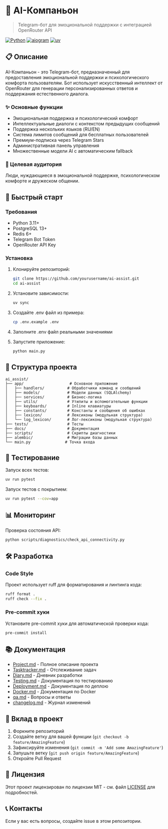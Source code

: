 # 🤖 AI-Компаньон

> Telegram-бот для эмоциональной поддержки с интеграцией OpenRouter API

[![Python](https://img.shields.io/badge/python-3.11+-blue.svg)](https://python.org)
[![aiogram](https://img.shields.io/badge/aiogram-3.22+-green.svg)](https://aiogram.dev)
[![uv](https://img.shields.io/badge/uv-latest-orange.svg)](https://docs.astral.sh/uv/)

## 📋 Описание

AI-Компаньон - это Telegram-бот, предназначенный для предоставления эмоциональной поддержки и психологического комфорта пользователям. Бот использует искусственный интеллект от OpenRouter для генерации персонализированных ответов и поддержания естественного диалога.

### ✨ Основные функции

- Эмоциональная поддержка и психологический комфорт
- Интеллектуальные диалоги с контекстом предыдущих сообщений
- Поддержка нескольких языков (RU/EN)
- Система лимитов сообщений для бесплатных пользователей
- Премиум-подписка через Telegram Stars
- Административная панель управления
- Множественные модели AI с автоматическим fallback

### 🎯 Целевая аудитория

Люди, нуждающиеся в эмоциональной поддержке, психологическом комфорте и дружеском общении.

## 🚀 Быстрый старт

### Требования

- Python 3.11+
- PostgreSQL 13+
- Redis 6+
- Telegram Bot Token
- OpenRouter API Key

### Установка

1. Клонируйте репозиторий:
   ```bash
   git clone https://github.com/yourusername/ai-assist.git
   cd ai-assist
   ```

2. Установите зависимости:
   ```bash
   uv sync
   ```

3. Создайте .env файл из примера:
   ```bash
   cp .env.example .env
   ```

4. Заполните .env файл реальными значениями

5. Запустите приложение:
   ```bash
   python main.py
   ```

## 📁 Структура проекта

```
ai_assist/
├── app/                    # Основное приложение
│   ├── handlers/          # Обработчики команд и сообщений
│   ├── models/            # Модели данных (SQLAlchemy)
│   ├── services/          # Бизнес-логика
│   ├── utils/             # Утилиты и вспомогательные функции
│   ├── keyboards/         # Inline клавиатуры
│   ├── constants/         # Константы и сообщения об ошибках
│   ├── lexicon/           # Лексиконы (модульная структура)
│   └── log_lexicon/       # Лог-лексиконы (модульная структура)
├── tests/                 # Тесты
├── docs/                  # Документация
├── scripts/               # Скрипты диагностики
├── alembic/               # Миграции базы данных
└── main.py               # Точка входа
```

## 🧪 Тестирование

Запуск всех тестов:
```bash
uv run pytest
```

Запуск тестов с покрытием:
```bash
uv run pytest --cov=app
```

## 📊 Мониторинг

Проверка состояния API:
```bash
python scripts/diagnostics/check_api_connectivity.py
```

## 🛠️ Разработка

### Code Style

Проект использует ruff для форматирования и линтинга кода:
```bash
ruff format .
ruff check --fix .
```

### Pre-commit хуки

Установите pre-commit хуки для автоматической проверки кода:
```bash
pre-commit install
```

## 📚 Документация

- [Project.md](docs/Project.md) - Полное описание проекта
- [Tasktracker.md](docs/Tasktracker.md) - Отслеживание задач
- [Diary.md](docs/Diary.md) - Дневник разработки
- [Testing.md](docs/Testing.md) - Документация по тестированию
- [Deployment.md](docs/Deployment.md) - Документация по деплою
- [Docker.md](docs/Docker.md) - Документация по Docker
- [qa.md](docs/qa.md) - Вопросы и ответы
- [changelog.md](docs/changelog.md) - Журнал изменений

## 🤝 Вклад в проект

1. Форкните репозиторий
2. Создайте ветку для вашей функции (`git checkout -b feature/AmazingFeature`)
3. Зафиксируйте изменения (`git commit -m 'Add some AmazingFeature'`)
4. Запушьте ветку (`git push origin feature/AmazingFeature`)
5. Откройте Pull Request

## 📄 Лицензия

Этот проект лицензирован по лицензии MIT - см. файл [LICENSE](LICENSE) для подробностей.

## 📞 Контакты

Если у вас есть вопросы, создайте issue в этом репозитории.